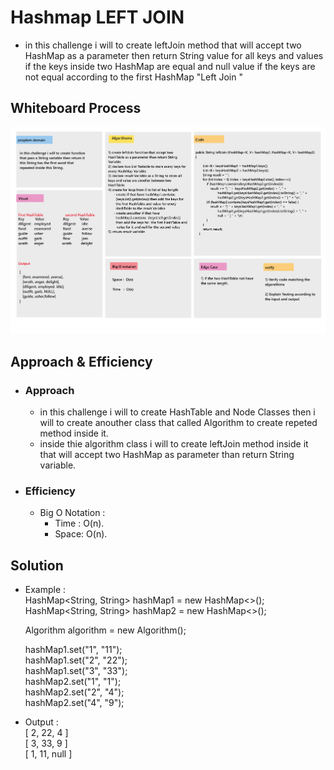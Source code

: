 # Hashmap LEFT JOIN

* in this challenge i will to create leftJoin method that will accept two HashMap as a parameter then return String value for all keys and values if the keys inside two HashMap are equal
and null value if the keys are not equal according to the first HashMap "Left Join "

## Whiteboard Process
![LeftJoin Image](image/leftJoin.png)

## Approach & Efficiency

* ### Approach

  * in this challenge i will to create HashTable and Node Classes then i will to create anouther class that called Algorithm to create repeted method inside it.
  * inside thie algorithm class i will to create leftJoin method inside it that will accept two HashMap as parameter than return String variable.

* ### Efficiency

  * Big O Notation :
    * Time : O(n).
    * Space: O(n).

## Solution

* Example :  
    HashMap<String, String> hashMap1 = new HashMap<>();  
    HashMap<String, String> hashMap2 = new HashMap<>();  

    Algorithm algorithm = new Algorithm();  

    hashMap1.set("1", "11");  
    hashMap1.set("2", "22");  
    hashMap1.set("3", "33");  
    hashMap2.set("1", "1");  
    hashMap2.set("2", "4");  
    hashMap2.set("4", "9");  

* Output :  
    [ 2, 22, 4 ]  
    [ 3, 33, 9 ]  
    [ 1, 11, null ]  
